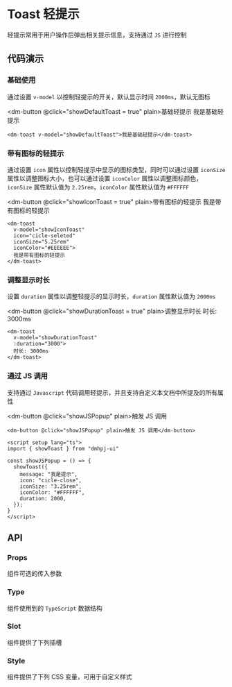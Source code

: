 <script setup lang="ts">
import { ref } from "vue";
import toastApi from "/api/toast";
import { showToast } from "dmhpj-ui"

const showDefaultToast = ref(false);
const showIconToast = ref(false);
const showDurationToast = ref(false);

const showJSPopup = () => {
  showToast({
		message: "我是提示",
		icon: "cicle-close",
    iconSize: "3.25rem",
		duration: 2000,
	});
}
</script>

# Toast 轻提示

轻提示常用于用户操作后弹出相关提示信息，支持通过 `JS` 进行控制

## 代码演示

### 基础使用

通过设置 `v-model` 以控制轻提示的开关，默认显示时间 `2000ms`，默认无图标

<dm-button @click="showDefaultToast = true" plain>基础轻提示</dm-button>
<dm-toast v-model="showDefaultToast">我是基础轻提示</dm-toast>

```vue
<dm-toast v-model="showDefaultToast">我是基础轻提示</dm-toast>
```

### 带有图标的轻提示

通过设置 `icon` 属性以控制轻提示中显示的图标类型，同时可以通过设置 `iconSize` 属性以调整图标大小，也可以通过设置 `iconColor` 属性以调整图标颜色，`iconSize` 属性默认值为 `2.25rem`，`iconColor` 属性默认值为 `#FFFFFF`

<dm-button @click="showIconToast = true" plain>带有图标的轻提示</dm-button>
<dm-toast v-model="showIconToast" icon="cicle-seleted" iconSize="5.25rem" iconColor="#EEEEEE">我是带有图标的轻提示</dm-toast>

```vue
<dm-toast 
  v-model="showIconToast" 
  icon="cicle-seleted" 
  iconSize="5.25rem"
  iconColor="#EEEEEE">
  我是带有图标的轻提示
</dm-toast>
```

### 调整显示时长

设置 `duration` 属性以调整轻提示的显示时长，`duration` 属性默认值为 `2000ms`

<dm-button @click="showDurationToast = true" plain>调整显示时长</dm-button>
<dm-toast v-model="showDurationToast" :duration="3000">时长: 3000ms</dm-toast>

```vue
<dm-toast 
  v-model="showDurationToast" 
  :duration="3000">
  时长: 3000ms
</dm-toast>
```

### 通过 JS 调用

支持通过 `Javascript` 代码调用轻提示，并且支持自定义本文档中所提及的所有属性

<dm-button @click="showJSPopup" plain>触发 JS 调用</dm-button>

```vue
<dm-button @click="showJSPopup" plain>触发 JS 调用</dm-button>

<script setup lang="ts">
import { showToast } from "dmhpj-ui"

const showJSPopup = () => {
  showToast({
    message: "我是提示",
    icon: "cicle-close",
    iconSize: "3.25rem",
    iconColor: "#FFFFFF",
    duration: 2000,
  });
}
</script>
```

## API

### Props

组件可选的传入参数

<dm-table :data="toastApi.props" align="left">
  <dm-table-column prop="name" label="参数" width="120"></dm-table-column>
  <dm-table-column prop="desc" label="说明" width="200"></dm-table-column>
  <dm-table-column prop="type" label="类型">
    <template #cell="{ row }">
			<em>{{ row.type }}</em>
    </template>
  </dm-table-column>
  <dm-table-column prop="default" label="默认值">
    <template #cell="{ row }">
			<code>{{ row.default }}</code>
    </template>
  </dm-table-column>
</dm-table>

### Type

组件使用到的 `TypeScript` 数据结构

<dm-table :data="toastApi.types" align="left">
  <dm-table-column prop="name" label="参数" width="120"></dm-table-column>
  <dm-table-column prop="desc" label="说明" width="240"></dm-table-column>
  <dm-table-column prop="type" label="类型">
    <template #cell="{ row }">
			<code>{{ row.type }}</code>
    </template>
  </dm-table-column>
</dm-table>

### Slot

组件提供了下列插槽

<dm-table :data="toastApi.slot" align="left">
  <dm-table-column prop="name" label="插槽名" width="80"></dm-table-column>
  <dm-table-column prop="desc" label="说明"></dm-table-column>
</dm-table>

### Style

组件提供了下列 CSS 变量，可用于自定义样式

<dm-table :data="toastApi.style" align="left">
  <dm-table-column prop="name" label="名称"></dm-table-column>
  <dm-table-column prop="type" label="默认值" width="240">
    <template #cell="{ row }">
			<em>{{ row.default }}</em>
    </template>
  </dm-table-column>
  <dm-table-column prop="desc" label="描述" width="80">
    <template #cell="{ row }">
			<em>{{ row.desc ? row.desc : '-' }}</em>
    </template>
  </dm-table-column>
</dm-table>
